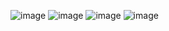 ![image](https://github.com/michaelokoroike/Courses/assets/39680418/9069f68e-b14b-4c32-92b2-353170d83e6c)
![image](https://github.com/michaelokoroike/Courses/assets/39680418/b92fe209-a5c6-4d60-b370-e0f2e9ff2b16)
![image](https://github.com/michaelokoroike/Courses/assets/39680418/b87980ec-8efe-42fe-b04f-4e1d070c1dd9)
![image](https://github.com/michaelokoroike/Courses/assets/39680418/61efe9ba-3a92-4aee-bfbb-5910471b3dd5)
